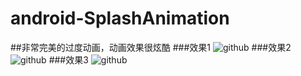 # android-SplashAnimation
##非常完美的过度动画，动画效果很炫酷
###效果1
![github](https://github.com/MissBears/android-SplashAnimation/blob/master/show_01.png "github")
###效果2
![github](https://github.com/MissBears/android-SplashAnimation/blob/master/show_02.png "github")
###效果3
![github](https://github.com/MissBears/android-SplashAnimation/blob/master/show_03.png "github")
